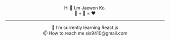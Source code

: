 <div align=center> Hi 👋 I.m Jaewon Ko.</div>
<div align=center> 🥩 + 🍺 = ❤️ </div>

___

<div align=center>  🌱 I’m currently learning React.js </div>
<div align=center>  📫 How to reach me sis9410@gmail.com </div>

